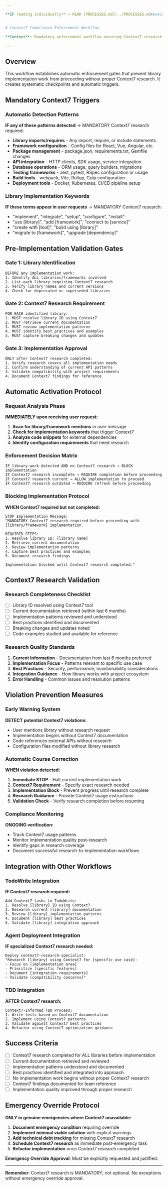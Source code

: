 ```yaml
---

**IF reading individually** → READ [PROCESSES.md](../PROCESSES.md#execution-processes) for context, THEN navigate to this specific process


# Context7 Compliance Enforcement Workflow

**Context**: Mandatory enforcement workflow ensuring Context7 research occurs before any library implementation

---
```


## Overview

This workflow establishes automatic enforcement gates that prevent library implementation work from proceeding without proper Context7 research. It creates systematic checkpoints and automatic triggers.

## Mandatory Context7 Triggers

### Automatic Detection Patterns
**IF any of these patterns detected** → MANDATORY Context7 research required:

- **Library imports/requires** - Any import, require, or include statements
- **Framework configuration** - Config files for React, Vue, Angular, etc.
- **Package management** - package.json, requirements.txt, Gemfile changes
- **API integration** - HTTP clients, SDK usage, service integration
- **Database operations** - ORM usage, query builders, migrations
- **Testing frameworks** - Jest, pytest, RSpec configuration or usage
- **Build tools** - webpack, Vite, Rollup, Gulp configuration
- **Deployment tools** - Docker, Kubernetes, CI/CD pipeline setup

### Library Implementation Keywords
**IF these terms appear in user requests** → MANDATORY Context7 research:
- "implement", "integrate", "setup", "configure", "install"
- "use [library]", "add [framework]", "connect to [service]"
- "create with [tool]", "build using [library]"
- "migrate to [framework]", "upgrade [dependency]"

## Pre-Implementation Validation Gates

### Gate 1: Library Identification
```
BEFORE any implementation work:
1. Identify ALL libraries/frameworks involved
2. List each library requiring Context7 research
3. Verify library names and current versions
4. Check for deprecated or superseded libraries
```

### Gate 2: Context7 Research Requirement
```
FOR EACH identified library:
1. MUST resolve library ID using Context7
2. MUST retrieve current documentation
3. MUST review implementation patterns
4. MUST identify best practices and examples
5. MUST capture breaking changes and updates
```

### Gate 3: Implementation Approval
```
ONLY after Context7 research completed:
1. Verify research covers all implementation needs
2. Confirm understanding of current API patterns
3. Validate compatibility with project requirements
4. Document Context7 findings for reference
```

## Automatic Activation Protocol

### Request Analysis Phase
**IMMEDIATELY upon receiving user request:**

1. **Scan for library/framework mentions** in user message
2. **Check for implementation keywords** that trigger Context7
3. **Analyze code snippets** for external dependencies
4. **Identify configuration requirements** that need research

### Enforcement Decision Matrix
```
IF library work detected AND no Context7 research → BLOCK implementation
IF Context7 research incomplete → REQUIRE completion before proceeding  
IF Context7 research current → ALLOW implementation to proceed
IF Context7 research outdated → REQUIRE refresh before proceeding
```

### Blocking Implementation Protocol
**WHEN Context7 required but not completed:**

```
STOP Implementation Message:
"MANDATORY Context7 research required before proceeding with [library/framework] implementation.

REQUIRED STEPS:
1. Resolve library ID: [library name]
2. Retrieve current documentation
3. Review implementation patterns
4. Capture best practices and examples
5. Document research findings

Implementation blocked until Context7 research completed."
```

## Context7 Research Validation

### Research Completeness Checklist
- [ ] Library ID resolved using Context7 tool
- [ ] Current documentation retrieved (within last 6 months)
- [ ] Implementation patterns reviewed and understood
- [ ] Best practices identified and documented
- [ ] Breaking changes and updates noted
- [ ] Code examples studied and available for reference

### Research Quality Standards
1. **Current Information** - Documentation from last 6 months preferred
2. **Implementation Focus** - Patterns relevant to specific use case
3. **Best Practices** - Security, performance, maintainability considerations
4. **Integration Guidance** - How library works with project ecosystem
5. **Error Handling** - Common issues and resolution patterns

## Violation Prevention Measures

### Early Warning System
**DETECT potential Context7 violations:**

- User mentions library without research request
- Implementation begins without Context7 documentation
- Code references external APIs without research
- Configuration files modified without library research

### Automatic Course Correction
**WHEN violation detected:**

1. **Immediate STOP** - Halt current implementation work
2. **Context7 Requirement** - Specify exact research needed
3. **Implementation Block** - Prevent progress until research complete
4. **Research Guidance** - Provide Context7 usage instructions
5. **Validation Check** - Verify research completion before resuming

### Compliance Monitoring
**ONGOING verification:**

- Track Context7 usage patterns
- Monitor implementation quality post-research
- Identify gaps in research coverage
- Document successful research-to-implementation workflows

## Integration with Other Workflows

### TodoWrite Integration
**IF Context7 research required:**
```
Add Context7 tasks to TodoWrite:
1. Resolve [library] ID using Context7
2. Research current [library] documentation  
3. Review [library] implementation patterns
4. Document [library] best practices
5. Validate [library] integration approach
```

### Agent Deployment Integration
**IF specialized Context7 research needed:**
```
Deploy context7-research-specialist:
"Research [library] using Context7 for [specific use case]:
- Focus on [implementation area]
- Prioritize [specific features]
- Document [integration requirements]
- Validate [compatibility concerns]"
```

### TDD Integration
**AFTER Context7 research:**
```
Context7-Informed TDD Process:
1. Write tests based on Context7 documentation
2. Implement using Context7 patterns
3. Validate against Context7 best practices
4. Refactor using Context7 optimization guidance
```

## Success Criteria

- [ ] Context7 research completed for ALL libraries before implementation
- [ ] Current documentation retrieved and reviewed
- [ ] Implementation patterns understood and documented
- [ ] Best practices identified and integrated into approach
- [ ] No implementation work begins without proper Context7 research
- [ ] Context7 findings documented for team reference
- [ ] Implementation quality improved through proper research

## Emergency Override Protocol

**ONLY in genuine emergencies where Context7 unavailable:**

1. **Document emergency condition** requiring override
2. **Implement minimal viable solution** with explicit warnings
3. **Add technical debt tracking** for missing Context7 research
4. **Schedule Context7 research** as immediate post-emergency task
5. **Refactor implementation** once Context7 research completed

**Emergency Override Approval**: Must be explicitly requested and justified.

---

**Remember**: Context7 research is MANDATORY, not optional. No exceptions without emergency override approval.